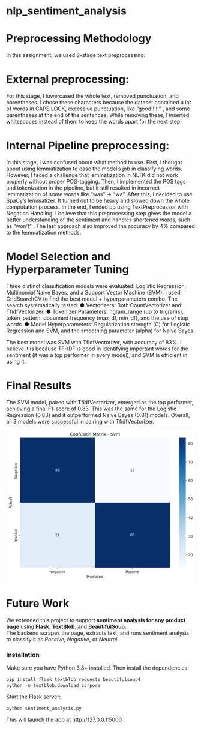 # nlp_sentiment_analysis


# Preprocessing Methodology
In this assignment, we used 2-stage text preprocessing:

# External preprocessing:
For this stage, I lowercased the whole text, removed punctuation, and parentheses. I
chose these characters because the dataset contained a lot of words in CAPS LOCK,
excessive punctuation, like “good!!!!!”
, and some parentheses at the end of the
sentences. While removing these, I inserted whitespaces instead of them to keep the
words apart for the next step.

# Internal Pipeline preprocessing:
In this stage, I was confused about what method to use. First, I thought about using
lemmatization to ease the model’s job in classifying words. However, I faced a challenge
that lemmatization in NLTK did not work properly without proper POS-tagging. Then, I
implemented the POS tags and tokenization in the pipeline, but it still resulted in
incorrect lemmatization of some words like “was” -> “wa”. After this, I decided to use
SpaCy’s lemmatizer. It turned out to be heavy and slowed down the whole computation
process. In the end, I ended up using TextPreprocessor with Negation Handling. I
believe that this preprocessing step gives the model a better understanding of the
sentiment and handles shortened words, such as “won’t” . The last approach also
improved the accuracy by 4% compared to the lemmatization methods.

# Model Selection and Hyperparameter Tuning
Three distinct classification models were evaluated: Logistic Regression, Multinomial Naive
Bayes, and a Support Vector Machine (SVM).
I used GridSearchCV to find the best model + hyperparameters combo. The search
systematically tested:
● Vectorizers: Both CountVectorizer and TfidfVectorizer.
● Tokenizer Parameters: ngram_range (up to trigrams), token_pattern, document
frequency (max_df, min_df), and the use of stop words.
● Model Hyperparameters: Regularization strength (C) for Logistic Regression and SVM,
and the smoothing parameter (alpha) for Naive Bayes.

The best model was SVM with TfidfVectorizer, with accuracy of 83%. I believe it is because
TF-IDF is good in identifying important words for the sentiment (it was a top performer in every
model), and SVM is efficient in using it.

# Final Results

The SVM model, paired with TfidfVectorizer, emerged as the top performer, achieving a final
F1-score of 0.83. This was the same for the Logistic Regression (0.83) and it outperformed
Naive Bayes (0.81) models. Overall, all 3 models were successful in pairing with TfidfVectorizer.

![Alt text](confusion_matrix.png)

# Future Work

We extended this project to support **sentiment analysis for any product page** using **Flask**, **TextBlob**, and **BeautifulSoup**.  
The backend scrapes the page, extracts text, and runs sentiment analysis to classify it as *Positive*, *Negative*, or *Neutral*.  

### Installation

Make sure you have Python 3.8+ installed. Then install the dependencies:

```
pip install flask textblob requests beautifulsoup4
python -m textblob.download_corpora
```

Start the Flask server:
```
python sentiment_analysis.py
```

This will launch the app at http://127.0.0.1:5000
